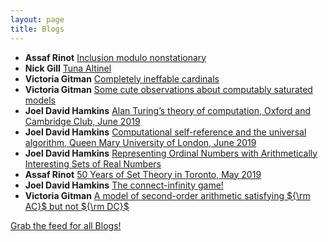```yaml
---
layout: page
title: Blogs
---
```


* **Assaf Rinot** [Inclusion modulo nonstationary](http://blog.assafrinot.com/?p=4582)
* **Nick Gill** [Tuna Altinel](https://nickpgill.github.io/tuna-altinel)
* **Victoria Gitman** [Completely ineffable cardinals](https://victoriagitman.github.io/research/2019/06/05/completely-ineffable-cardinals.html)
* **Victoria Gitman** [Some cute observations about computably saturated models](https://victoriagitman.github.io/research/2019/06/04/some-cute-observations-about-computably-saturated-models.html)
* **Joel David Hamkins** [Alan Turing’s theory of computation, Oxford and Cambridge Club, June 2019](http://jdh.hamkins.org/alan-turings-theory-of-computation-oxford-and-cambridge-club-june-2019/)
* **Joel David Hamkins** [Computational self-reference and the universal algorithm, Queen Mary University of London, June 2019](http://jdh.hamkins.org/computational-self-reference-and-the-universal-algorithm-queen-mary-university-of-london-june-2019/)
* **Joel David Hamkins** [Representing Ordinal Numbers with Arithmetically Interesting Sets of Real Numbers](http://jdh.hamkins.org/representing-ordinal-numbers-with-arithmetically-interesting-sets-of-real-numbers/)
* **Assaf Rinot** [50 Years of Set Theory in Toronto, May 2019](http://blog.assafrinot.com/?p=4577)
* **Joel David Hamkins** [The connect-infinity game!](http://jdh.hamkins.org/the-connect-infinity-game/)
* **Victoria Gitman** [A model of second-order arithmetic satisfying ${\rm AC}$ but not ${\rm DC}$](https://victoriagitman.github.io/talks/2019/04/26/a-model-of-second-order-arithmetic-satisfying-ac-but-not-dc.html)

[Grab the feed for all Blogs!](Blogs.xml)

